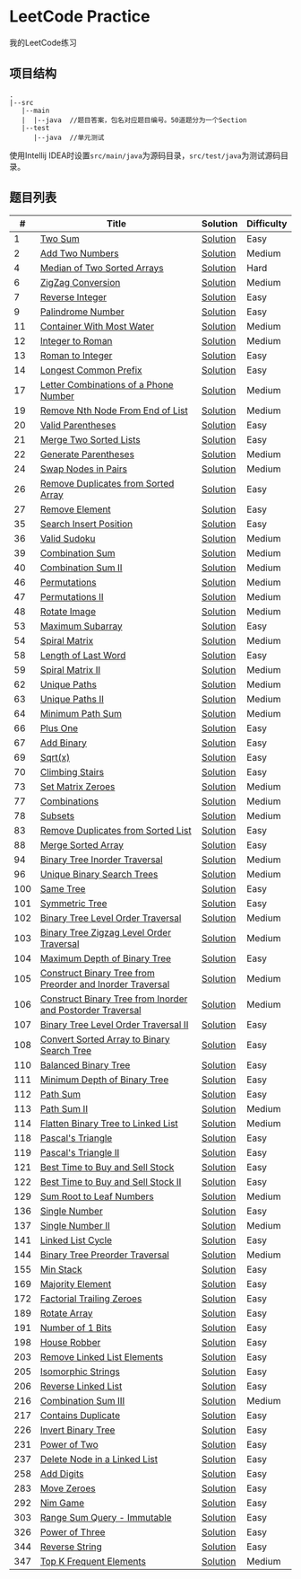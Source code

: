 # LeetCode Practice
我的LeetCode练习

## 项目结构
```
.
|--src
   |--main
   |  |--java  //题目答案，包名对应题目编号。50道题分为一个Section
   |--test
      |--java  //单元测试
```

使用Intellij IDEA时设置``src/main/java``为源码目录，``src/test/java``为测试源码目录。


## 题目列表
|#|Title|Solution|Difficulty|
|---|-----|--------|----------|
|1|[Two Sum](https://leetcode-cn.com/problems/two-sum)|[Solution](src/main/java/study/leetcode/section0/no1/Solution1.java)|Easy|
|2|[Add Two Numbers]()|[Solution](src/main/java/study/leetcode/section0/no2/Solution2.java)|Medium|
|4|[Median of Two Sorted Arrays](https://leetcode-cn.com/problems/median-of-two-sorted-arrays)|[Solution](src/main/java/study/leetcode/section0/no4/Solution4.java)|Hard|
|6|[ZigZag Conversion](https://leetcode-cn.com/problems/zigzag-conversion)|[Solution](src/main/java/study/leetcode/section0/no6/Solution6.java)|Medium|
|7|[Reverse Integer](https://leetcode-cn.com/problems/reverse-integer)|[Solution](src/main/java/study/leetcode/section0/no7/Solution7.java)|Easy|
|9|[Palindrome Number](https://leetcode-cn.com/problems/palindrome-number)|[Solution](src/main/java/study/leetcode/section0/no9/Solution9.java)|Easy|
|11|[Container With Most Water](https://leetcode-cn.com/problems/container-with-most-water)|[Solution](src/main/java/study/leetcode/section0/no11/Solution11.java)|Medium|
|12|[Integer to Roman](https://leetcode-cn.com/problems/integer-to-roman)|[Solution](src/main/java/study/leetcode/section0/no12/Solution12.java)|Medium|
|13|[Roman to Integer](https://leetcode-cn.com/problems/roman-to-integer)|[Solution](src/main/java/study/leetcode/section0/no13/Solution13.java)|Easy|
|14|[Longest Common Prefix](https://leetcode-cn.com/problems/longest-common-prefix)|[Solution](src/main/java/study/leetcode/section0/no14/Solution14.java)|Easy|
|17|[Letter Combinations of a Phone Number](https://leetcode-cn.com/problems/letter-combinations-of-a-phone-number)|[Solution](src/main/java/study/leetcode/section0/no17/Solution17.java)|Medium|
|19|[Remove Nth Node From End of List](https://leetcode-cn.com/problems/remove-nth-node-from-end-of-list)|[Solution](src/main/java/study/leetcode/section0/no19/Solution19.java)|Medium|
|20|[Valid Parentheses](https://leetcode-cn.com/problems/valid-parentheses)|[Solution](src/main/java/study/leetcode/section0/no20/Solution20.java)|Easy|
|21|[Merge Two Sorted Lists](https://leetcode-cn.com/problems/merge-two-sorted-lists)|[Solution](src/main/java/study/leetcode/section0/no21/Solution21.java)|Easy|
|22|[Generate Parentheses](https://leetcode-cn.com/problems/generate-parentheses)|[Solution](src/main/java/study/leetcode/section0/no22/Solution22.java)|Medium|
|24|[Swap Nodes in Pairs](https://leetcode-cn.com/problems/swap-nodes-in-pairs)|[Solution](src/main/java/study/leetcode/section0/no24/Solution24.java)|Medium|
|26|[Remove Duplicates from Sorted Array](https://leetcode-cn.com/problems/remove-duplicates-from-sorted-array)|[Solution](src/main/java/study/leetcode/section0/no26/Solution26.java)|Easy|
|27|[Remove Element](https://leetcode-cn.com/problems/remove-element)|[Solution](src/main/java/study/leetcode/section0/no27/Solution27.java)|Easy|
|35|[Search Insert Position](https://leetcode-cn.com/problems/search-insert-position)|[Solution](src/main/java/study/leetcode/section0/no35/Solution35.java)|Easy|
|36|[Valid Sudoku](https://leetcode-cn.com/problems/valid-sudoku)|[Solution](src/main/java/study/leetcode/section0/no36/Solution36.java)|Medium|
|39|[Combination Sum](https://leetcode-cn.com/problems/combination-sum)|[Solution](src/main/java/study/leetcode/section0/no39/Solution39.java)|Medium|
|40|[Combination Sum II](https://leetcode-cn.com/problems/combination-sum-ii)|[Solution](src/main/java/study/leetcode/section0/no40/Solution40.java)|Medium|
|46|[Permutations](https://leetcode-cn.com/problems/permutations)|[Solution](src/main/java/study/leetcode/section0/no46/Solution46.java)|Medium|
|47|[Permutations II](https://leetcode-cn.com/problems/permutations-ii)|[Solution](src/main/java/study/leetcode/section0/no47/Solution47.java)|Medium|
|48|[Rotate Image](https://leetcode-cn.com/problems/rotate-image)|[Solution](src/main/java/study/leetcode/section0/no48/Solution48.java)|Medium|
|53|[Maximum Subarray](https://leetcode-cn.com/problems/maximum-subarray)|[Solution](src/main/java/study/leetcode/section50/no53/Solution53.java)|Easy|
|54|[Spiral Matrix](https://leetcode-cn.com/problems/spiral-matrix)|[Solution](src/main/java/study/leetcode/section50/no54/Solution54.java)|Medium|
|58|[Length of Last Word](https://leetcode-cn.com/problems/length-of-last-word)|[Solution](src/main/java/study/leetcode/section50/no58/Solution58.java)|Easy|
|59|[Spiral Matrix II](https://leetcode-cn.com/problems/spiral-matrix-ii)|[Solution](src/main/java/study/leetcode/section50/no59/Solution59.java)|Medium|
|62|[Unique Paths](https://leetcode-cn.com/problems/unique-paths)|[Solution](src/main/java/study/leetcode/section50/no62/Solution62.java)|Medium|
|63|[Unique Paths II](https://leetcode-cn.com/problems/unique-paths-ii)|[Solution](src/main/java/study/leetcode/section50/no63/Solution63.java)|Medium|
|64|[Minimum Path Sum](https://leetcode-cn.com/problems/minimum-path-sum)|[Solution](src/main/java/study/leetcode/section50/no64/Solution64.java)|Medium|
|66|[Plus One](https://leetcode-cn.com/problems/plus-one)|[Solution](src/main/java/study/leetcode/section50/no66/Solution66.java)|Easy|
|67|[Add Binary](https://leetcode-cn.com/problems/add-binary)|[Solution](src/main/java/study/leetcode/section50/no67/Solution67.java)|Easy|
|69|[Sqrt(x)](https://leetcode-cn.com/problems/sqrtx)|[Solution](src/main/java/study/leetcode/section50/no69/Solution69.java)|Easy|
|70|[Climbing Stairs](https://leetcode-cn.com/problems/climbing-stairs)|[Solution](src/main/java/study/leetcode/section50/no70/Solution70.java)|Easy|
|73|[Set Matrix Zeroes](https://leetcode-cn.com/problems/set-matrix-zeroeshttps://leetcode-cn.com/problems/combinations)|[Solution](src/main/java/study/leetcode/section50/no73/Solution73.java)|Medium|
|77|[Combinations](https://leetcode-cn.com/problems/combinations)|[Solution](src/main/java/study/leetcode/section50/no77/Solution77.java)|Medium|
|78|[Subsets](https://leetcode-cn.com/problems/subsets)|[Solution](src/main/java/study/leetcode/section50/no78/Solution78.java)|Medium|
|83|[Remove Duplicates from Sorted List](https://leetcode-cn.com/problems/remove-duplicates-from-sorted-list)|[Solution](src/main/java/study/leetcode/section50/no83/Solution83.java)|Easy|
|88|[Merge Sorted Array](https://leetcode-cn.com/problems/merge-sorted-array)|[Solution](src/main/java/study/leetcode/section50/no88/Solution88.java)|Easy|
|94|[Binary Tree Inorder Traversal](https://leetcode-cn.com/problems/binary-tree-inorder-traversal)|[Solution](src/main/java/study/leetcode/section50/no94/Solution94.java)|Medium|
|96|[Unique Binary Search Trees](https://leetcode-cn.com/problems/unique-binary-search-trees)|[Solution](src/main/java/study/leetcode/section50/no96/Solution96.java)|Medium|
|100|[Same Tree](https://leetcode-cn.com/problems/same-tree)|[Solution](src/main/java/study/leetcode/section50/no100/Solution100.java)|Easy|
|101|[Symmetric Tree](https://leetcode-cn.com/problems/symmetric-tree)|[Solution](src/main/java/study/leetcode/section100/no101/Solution101.java)|Easy|
|102|[Binary Tree Level Order Traversal](https://leetcode-cn.com/problems/binary-tree-level-order-traversal)|[Solution](src/main/java/study/leetcode/section100/no102/Solution102.java)|Medium|
|103|[Binary Tree Zigzag Level Order Traversal](https://leetcode-cn.com/problems/binary-tree-zigzag-level-order-traversal)|[Solution](src/main/java/study/leetcode/section100/no103/Solution103.java)|Medium|
|104|[Maximum Depth of Binary Tree](https://leetcode-cn.com/problems/maximum-depth-of-binary-tree)|[Solution](src/main/java/study/leetcode/section100/no104/Solution104.java)|Easy|
|105|[Construct Binary Tree from Preorder and Inorder Traversal](https://leetcode-cn.com/problems/construct-binary-tree-from-preorder-and-inorder-traversal)|[Solution](src/main/java/study/leetcode/section100/no105/Solution105.java)|Medium|
|106|[Construct Binary Tree from Inorder and Postorder Traversal](https://leetcode-cn.com/problems/construct-binary-tree-from-inorder-and-postorder-traversal)|[Solution](src/main/java/study/leetcode/section100/no106/Solution106.java)|Medium|
|107|[Binary Tree Level Order Traversal II](https://leetcode-cn.com/problems/binary-tree-level-order-traversal-ii)|[Solution](src/main/java/study/leetcode/section100/no107/Solution107.java)|Easy|
|108|[Convert Sorted Array to Binary Search Tree](https://leetcode-cn.com/problems/convert-sorted-array-to-binary-search-tree)|[Solution](src/main/java/study/leetcode/section100/no108/Solution108.java)|Easy|
|110|[Balanced Binary Tree](https://leetcode-cn.com/problems/balanced-binary-tree)|[Solution](src/main/java/study/leetcode/section100/no110/Solution110.java)|Easy|
|111|[Minimum Depth of Binary Tree](https://leetcode-cn.com/problems/minimum-depth-of-binary-tree)|[Solution](src/main/java/study/leetcode/section100/no111/Solution111.java)|Easy|
|112|[Path Sum ](https://leetcode-cn.com/problems/path-sum)|[Solution](src/main/java/study/leetcode/section100/no112/Solution112.java)|Easy|
|113|[Path Sum II](https://leetcode-cn.com/problems/path-sum-ii)|[Solution](src/main/java/study/leetcode/section100/no113/Solution113.java)|Medium|
|114|[Flatten Binary Tree to Linked List](https://leetcode-cn.com/problems/flatten-binary-tree-to-linked-list/)|[Solution](src/main/java/study/leetcode/section100/no114/Solution114.java)|Medium|
|118|[Pascal's Triangle](https://leetcode-cn.com/problems/pascals-triangle)|[Solution](src/main/java/study/leetcode/section100/no118/Solution118.java)|Easy|
|119|[Pascal's Triangle II](https://leetcode-cn.com/problems/pascals-triangle-ii)|[Solution](src/main/java/study/leetcode/section100/no119/Solution119.java)|Easy|
|121|[Best Time to Buy and Sell Stock](https://leetcode-cn.com/problems/best-time-to-buy-and-sell-stock)|[Solution](src/main/java/study/leetcode/section100/no121/Solution121.java)|Easy|
|122|[Best Time to Buy and Sell Stock II](https://leetcode-cn.com/problems/best-time-to-buy-and-sell-stock-ii)|[Solution](src/main/java/study/leetcode/section100/no122/Solution122.java)|Easy|
|129|[Sum Root to Leaf Numbers](https://leetcode-cn.com/problems/sum-root-to-leaf-numbers)|[Solution](src/main/java/study/leetcode/section100/no129/Solution129.java)|Medium|
|136|[Single Number](https://leetcode-cn.com/problems/single-number)|[Solution](src/main/java/study/leetcode/section100/no136/Solution136.java)|Easy|
|137|[Single Number II](https://leetcode-cn.com/problems/single-number-ii)|[Solution](src/main/java/study/leetcode/section100/no137/Solution137.java)|Medium|
|141|[Linked List Cycle](https://leetcode-cn.com/problems/linked-list-cycle)|[Solution](src/main/java/study/leetcode/section100/no141/Solution141.java)|Easy|
|144|[Binary Tree Preorder Traversal](https://leetcode-cn.com/problems/binary-tree-preorder-traversal)|[Solution](src/main/java/study/leetcode/section100/no144/Solution144.java)|Medium|
|155|[Min Stack](https://leetcode-cn.com/problems/min-stack)|[Solution](src/main/java/study/leetcode/section150/no155/MinStack155.java)|Easy|
|169|[Majority Element](https://leetcode-cn.com/problems/majority-element)|[Solution](src/main/java/study/leetcode/section150/no169/Solution169.java)|Easy|
|172|[Factorial Trailing Zeroes](https://leetcode-cn.com/problems/factorial-trailing-zeroes)|[Solution](src/main/java/study/leetcode/section150/no172/Solution172.java)|Easy|
|189|[Rotate Array](https://leetcode-cn.com/problems/rotate-array)|[Solution](src/main/java/study/leetcode/section150/no189/Solution189.java)|Easy|
|191|[Number of 1 Bits](https://leetcode-cn.com/problems/number-of-1-bits)|[Solution](src/main/java/study/leetcode/section150/no191/Solution191.java)|Easy|
|198|[House Robber](https://leetcode-cn.com/problems/house-robber)|[Solution](src/main/java/study/leetcode/section150/no198/Solution198.java)|Easy|
|203|[Remove Linked List Elements](https://leetcode-cn.com/problems/remove-linked-list-elements)|[Solution](src/main/java/study/leetcode/section200/no203/Solution203.java)|Easy|
|205|[Isomorphic Strings](https://leetcode-cn.com/problems/isomorphic-strings)|[Solution](src/main/java/study/leetcode/section200/no205/Solution205B.java)|Easy|
|206|[Reverse Linked List](https://leetcode-cn.com/problems/reverse-linked-list)|[Solution](src/main/java/study/leetcode/section200/no206/Solution206.java)|Easy|
|216|[Combination Sum III](https://leetcode-cn.com/problems/combination-sum-iii)|[Solution](src/main/java/study/leetcode/section200/no216/Solution216.java)|Medium|
|217|[Contains Duplicate](https://leetcode-cn.com/problems/contains-duplicate)|[Solution](src/main/java/study/leetcode/section200/no217/Solution217.java)|Easy|
|226|[Invert Binary Tree](https://leetcode-cn.com/problems/invert-binary-tree)|[Solution](src/main/java/study/leetcode/section200/no226/Solution226.java)|Easy|
|231|[Power of Two](https://leetcode-cn.com/problems/power-of-two)|[Solution](src/main/java/study/leetcode/section250/no231/Solution231.java)|Easy|
|237|[Delete Node in a Linked List](https://leetcode-cn.com/problems/delete-node-in-a-linked-list)|[Solution](src/main/java/study/leetcode/section250/no237/Solution237.java)|Easy|
|258|[Add Digits](https://leetcode-cn.com/problems/add-digits)|[Solution](src/main/java/study/leetcode/section250/no258/Solution258.java)|Easy|
|283|[Move Zeroes](https://leetcode-cn.com/problems/move-zeroes)|[Solution](src/main/java/study/leetcode/section250/no283/Solution283.java)|Easy|
|292|[Nim Game](https://leetcode-cn.com/problems/nim-game)|[Solution](src/main/java/study/leetcode/section250/no292/Solution292.java)|Easy|
|303|[Range Sum Query - Immutable](https://leetcode-cn.com/problems/range-sum-query-immutable)|[Solution](src/main/java/study/leetcode/section300/no303/NumArray303.java)|Easy|
|326|[Power of Three](https://leetcode-cn.com/problems/power-of-three)|[Solution](src/main/java/study/leetcode/section300/no326/Solution326.java)|Easy|
|344|[Reverse String](https://leetcode-cn.com/problems/reverse-string)|[Solution](src/main/java/study/leetcode/section300/no344/Solution344.java)|Easy|
|347|[Top K Frequent Elements](https://leetcode-cn.com/problems/top-k-frequent-elements)|[Solution](src/main/java/study/leetcode/section300/no347/Solution347.java)|Medium|
